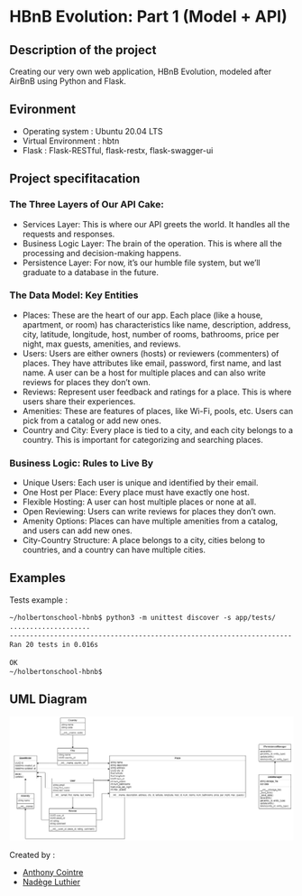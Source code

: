 # HBnB Evolution: Part 1 (Model + API)

## Description of the project
Creating our very own web application, HBnB Evolution, modeled after AirBnB using Python and Flask.

## Evironment
- Operating system : Ubuntu 20.04 LTS
- Virtual Environment : hbtn
- Flask : Flask-RESTful, flask-restx, flask-swagger-ui

## Project specifitacation
### The Three Layers of Our API Cake:
- Services Layer: This is where our API greets the world. It handles all the requests and responses.
- Business Logic Layer: The brain of the operation. This is where all the processing and decision-making happens.
- Persistence Layer: For now, it’s our humble file system, but we’ll graduate to a database in the future.

### The Data Model: Key Entities
- Places: These are the heart of our app. Each place (like a house, apartment, or room) has characteristics like name, description, address, city, latitude, longitude, host, number of rooms, bathrooms, price per night, max guests, amenities, and reviews.
- Users: Users are either owners (hosts) or reviewers (commenters) of places. They have attributes like email, password, first name, and last name. A user can be a host for multiple places and can also write reviews for places they don’t own.
- Reviews: Represent user feedback and ratings for a place. This is where users share their experiences.
- Amenities: These are features of places, like Wi-Fi, pools, etc. Users can pick from a catalog or add new ones.
- Country and City: Every place is tied to a city, and each city belongs to a country. This is important for categorizing and searching places.

### Business Logic: Rules to Live By
- Unique Users: Each user is unique and identified by their email.
- One Host per Place: Every place must have exactly one host.
- Flexible Hosting: A user can host multiple places or none at all.
- Open Reviewing: Users can write reviews for places they don’t own.
- Amenity Options: Places can have multiple amenities from a catalog, and users can add new ones.
- City-Country Structure: A place belongs to a city, cities belong to countries, and a country can have multiple cities.

## Examples
Tests example :
```
~/holbertonschool-hbnb$ python3 -m unittest discover -s app/tests/
....................
----------------------------------------------------------------------
Ran 20 tests in 0.016s

OK
~/holbertonschool-hbnb$
```

## UML Diagram 
![UML](https://github.com/AnthonyCointre/holbertonschool-hbnb/blob/main/hbnb_diagram.png)

Created by : 
- [Anthony Cointre](https://github.com/AnthonyCointre/)
- [Nadège Luthier](https://github.com/NadegeL/)